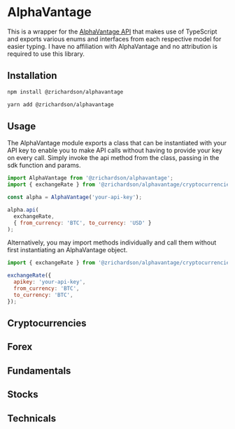# AlphaVantage

This is a wrapper for the [AlphaVantage API](https://www.alphavantage.co/documentation/) that makes use of TypeScript and exports various enums and interfaces from each respective model for easier typing. I have no affiliation with AlphaVantage and no attribution is required to use this library.

## Installation

```bash
npm install @zrichardson/alphavantage

yarn add @zrichardson/alphavantage
```

## Usage

The AlphaVantage module exports a class that can be instantiated with your API key to enable you to make API calls without having to provide your key on every call. Simply invoke the api method from the class, passing in the sdk function and params.

```javascript
import AlphaVantage from '@zrichardson/alphavantage';
import { exchangeRate } from '@zrichardson/alphavantage/cryptocurrencies';

const alpha = AlphaVantage('your-api-key');

alpha.api(
  exchangeRate,
  { from_currency: 'BTC', to_currency: 'USD' }
);
```

Alternatively, you may import methods individually and call them without first instantiating an AlphaVantage object.

```javascript
import { exchangeRate } from '@zrichardson/alphavantage/cryptocurrencies';

exchangeRate({
  apikey: 'your-api-key',
  from_currency: 'BTC',
  to_currency: 'BTC',
});
```

## Cryptocurrencies

## Forex

## Fundamentals

## Stocks

## Technicals
